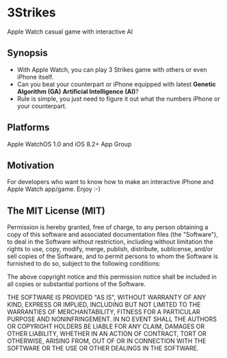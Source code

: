# 3Strikes
Apple Watch casual game with interactive AI

## Synopsis

* With Apple Watch, you can play 3 Strikes game with others or even iPhone itself.
* Can you beat your counterpart or iPhone equipped with latest **Genetic Algorithm (GA)** **Artificial Intelligence (AI)**?
* Rule is simple, you just need to figure it out what the numbers iPhone or your counterpart.

## Platforms

Apple WatchOS 1.0 and iOS 8.2+
App Group

## Motivation

For developers who want to know how to make an interactive iPhone and Apple Watch app/game.
Enjoy :-)

## The MIT License (MIT)

Permission is hereby granted, free of charge, to any person obtaining a copy
of this software and associated documentation files (the "Software"), to deal
in the Software without restriction, including without limitation the rights
to use, copy, modify, merge, publish, distribute, sublicense, and/or sell
copies of the Software, and to permit persons to whom the Software is
furnished to do so, subject to the following conditions:

The above copyright notice and this permission notice shall be included in
all copies or substantial portions of the Software.

THE SOFTWARE IS PROVIDED "AS IS", WITHOUT WARRANTY OF ANY KIND, EXPRESS OR
IMPLIED, INCLUDING BUT NOT LIMITED TO THE WARRANTIES OF MERCHANTABILITY,
FITNESS FOR A PARTICULAR PURPOSE AND NONINFRINGEMENT.  IN NO EVENT SHALL THE
AUTHORS OR COPYRIGHT HOLDERS BE LIABLE FOR ANY CLAIM, DAMAGES OR OTHER
LIABILITY, WHETHER IN AN ACTION OF CONTRACT, TORT OR OTHERWISE, ARISING FROM,
OUT OF OR IN CONNECTION WITH THE SOFTWARE OR THE USE OR OTHER DEALINGS IN
THE SOFTWARE.
